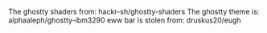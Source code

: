 The ghostty shaders from: hackr-sh/ghostty-shaders
The ghostty theme is: alphaaleph/ghostty-ibm3290
eww bar is stolen from: druskus20/eugh

<p showcase:>
<img scr="/showcase/eww.png">
</p>